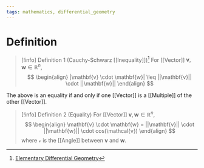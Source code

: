 ```yaml
---
tags: mathematics, differential_geometry
---
```


# Definition

> [!info] Definition 1 (Cauchy-Schwarz [[Inequality]])[^1]
> For [[Vector]] $\mathbf{v}, \mathbf{w} \in \mathbb{R}^n$,
> $$
> \begin{align}
> |\mathbf{v} \cdot \mathbf{w}| \leq ||\mathbf{v}|| \cdot ||\mathbf{w}||
> \end{align}
> $$

The above is an equality if and only if one [[Vector]] is a [[Multiple]] of the other [[Vector]].

> [!info] Definition 2 (Equality)
> For [[Vector]] $\mathbf{v}, \mathbf{w} \in \mathbb{R}^n$,
> $$
> \begin{align}
> \mathbf{v} \cdot \mathbf{w} = ||\mathbf{v}|| \cdot ||\mathbf{w}|| \cdot cos(\mathcal{v})
> \end{align}
> $$
> where $\mathcal{v}$ is the [[Angle]] between $\mathbf{v}$ and $\mathbf{w}$.

[^1]: [Elementary Differential Geometry](zotero://open-pdf/library/items/F6CCEWIU?page=60)